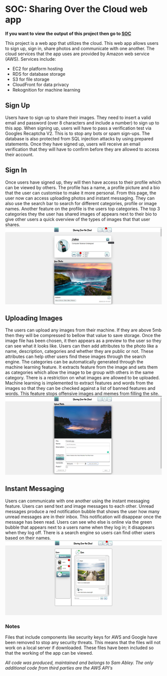 # SOC: Sharing Over the Cloud web app
**If you want to view the output of this project then go to [SOC](http://ec2-3-9-176-86.eu-west-2.compute.amazonaws.com/SOC/)**

This project is a web app that utilizes the cloud. This web app allows users to sign up, sign in, share photos and communicate with one another. The cloud services that the app uses are provided by Amazon web service (AWS). Services include:
 - EC2 for platform hosting
 - RDS for database storage
 - S3 for file storage 
 - CloudFront for data privacy 
 - Rekognition for machine learning
 
## Sign Up
Users have to sign up to share their images. They need to insert a valid email and password (over 8 characters and include a number) to sign up to this app. When signing up, users will have to pass a verification test via Googles Recaptcha V2. This is to stop any bots or spam sign-ups. The database is also protected from SQL injection attacks by using prepared statements. Once they have signed up, users will receive an email verification that they will have to confirm before they are allowed to access their account.

## Sign In
Once users have signed up, they will then have access to their profile which can be viewed by others. The profile has a name, a profile picture and a bio that the user can customise to make it more personal. From this page, the user now can access uploading photos and instant messaging. They can also use the search bar to search for different categories, profile or image names. Another feature on the profile is the users top categories. The top 3 categories they the user has shared images of appears next to their bio to give other users a quick overview of the types of images that that user shares.
![Example profile page](https://github.com/SamAbley/Showcase/blob/master/ReadME%20Images/SOC/User%20profile.png?raw=true)

## Uploading Images
The users can upload any images from their machine. If they are above 5mb then they will be compressed to bellow that value to save storage. Once the image file has been chosen, it then appears as a preview to the user so they can see what it looks like. Users can then add attributes to the photo like a name, description, categories and whether they are public or not. These attributes can help other users find these images through the search engine. The categories can be automatically generated through the machine learning feature. It extracts feature from the image and sets them as categories which allow the image to be group with others in the same category. There is a restriction on what images are allowed to be uploaded. Machine learning is implemented to extract features and words from the images so that they can be checked against a list of banned features and words. This feature stops offensive images and memes from filling the site.
![Upload image page](https://github.com/SamAbley/Showcase/blob/master/ReadME%20Images/SOC/auto%20categories.png?raw=true)

## Instant Messaging
Users can communicate with one another using the instant messaging feature. Users can send text and image messages to each other. Unread messages produce a red notification bubble that shows the user how many unread messages are in their inbox. This notification will disappear once the message has been read. Users can see who else is online via the green bubble that appears next to a users name when they log in; it disappears when they log off. There is a search engine so users can find other users based on their names.
![IM page](https://github.com/SamAbley/Showcase/blob/master/ReadME%20Images/SOC/Instant%20messaging.png?raw=true)


### Notes
Files that include components like security keys for AWS and Google have been removed to stop any security threats. This means that the files will not work on a local server if downloaded. These files have been included so that the working of the app can be viewed. 

*All code was produced, maintained and belongs to Sam Abley. The only additional code from third parties are the AWS API's*
